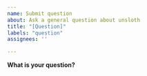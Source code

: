 ```yaml
---
name: Submit question
about: Ask a general question about unsloth
title: "[Question]"
labels: "question"
assignees: ''

---
```


**What is your question?**
